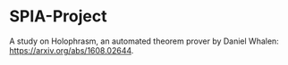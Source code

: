 # SPIA-Project

A study on Holophrasm, an automated theorem prover by Daniel Whalen: https://arxiv.org/abs/1608.02644.

